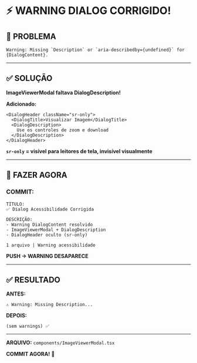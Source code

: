 # ⚡ WARNING DIALOG CORRIGIDO!

## 🎯 PROBLEMA

```
Warning: Missing `Description` or `aria-describedby={undefined}` for {DialogContent}.
```

---

## ✅ SOLUÇÃO

**ImageViewerModal faltava DialogDescription!**

**Adicionado:**
```tsx
<DialogHeader className="sr-only">
  <DialogTitle>Visualizar Imagem</DialogTitle>
  <DialogDescription>
    Use os controles de zoom e download
  </DialogDescription>
</DialogHeader>
```

**`sr-only` = visível para leitores de tela, invisível visualmente**

---

## 🚀 FAZER AGORA

### **COMMIT:**

```
TÍTULO:
✅ Dialog Acessibilidade Corrigida

DESCRIÇÃO:
- Warning DialogContent resolvido
- ImageViewerModal + DialogDescription
- DialogHeader oculto (sr-only)

1 arquivo | Warning acessibilidade
```

**PUSH → WARNING DESAPARECE**

---

## ✅ RESULTADO

**ANTES:**
```
⚠️ Warning: Missing Description...
```

**DEPOIS:**
```
(sem warnings) ✅
```

---

**ARQUIVO:** `components/ImageViewerModal.tsx`

**COMMIT AGORA!** 🚀
